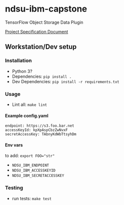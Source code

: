 # ndsu-ibm-capstone
TensorFlow Object Storage Data Plugin

[Project Specification Document](https://docs.google.com/document/d/1mr2ggZHrlI0iniVcTVem0Ymqx7VJABBGUVTVuMMH41I/edit?usp=sharing)

## Workstation/Dev setup

### Installation
* Python 3?
* Dependencies: `pip install .`
* Dev Dependencies: `pip install -r requirements.txt`

### Usage
* Lint all: `make lint`

#### Example config.yaml

```
endpoint: https://s3.foo.bar.net
accessKeyId: kpXpAspCbzZwNvxF
secretAccessKey: TAbnyKdWbTtsyhDm
```

#### Env vars

to add: `export FOO="str"`

* `NDSU_IBM_ENDPOINT`
* `NDSU_IBM_ACCESSKEYID`
* `NDSU_IBM_SECRETACCESSKEY`

### Testing
* run tests: `make test`
